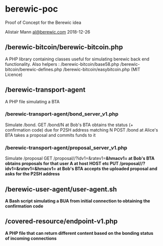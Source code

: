 # berewic-poc
Proof of Concept for the Berewic idea 

Alistair Mann	 al@berewic.com    2018-12-26

## /berewic-bitcoin/berewic-bitcoin.php
A PHP library containing classes useful for simulating berewic back end functionality. 
Also helpers :
/berewic-bitcoin/base58.php
/berewic-bitcoin/berewic-defines.php
/berewic-bitcoin/easybitcoin.php (MIT Licence)

## /berewic-transport-agent
A PHP file simulating a BTA

### /berewic-transport-agent/bond_server_v1.php
Simulate /bond.
GET /bond/N at Bob's BTA obtains the status (+ confirmation code) due for P2SH address matching N
POST /bond at Alice's BTA takes a proposal and commits funds to it

### /berewic-transport-agent/proposal_server_v1.php
Simulate /proposal
GET /proposal/<HOST>/<URI>?idv1=<A>&ratev1=<B>&hmacv1=<C> at Bob's BTA obtains proposals for that user A at host HOST etc
PUT /proposal/<HOST>/<URI>?idv1=<A>&ratev1=<B>&hmacv1=<C> at Bob's BTA accepts the uploaded proposal and asks for the P2SH address

## /berewic-user-agent/user-agent.sh
A Bash script simulating a BUA from initial connection to obtaining the confirmation code

## /covered-resource/endpoint-v1.php
A PHP file that can return different content based on the bonding status of incoming connections
